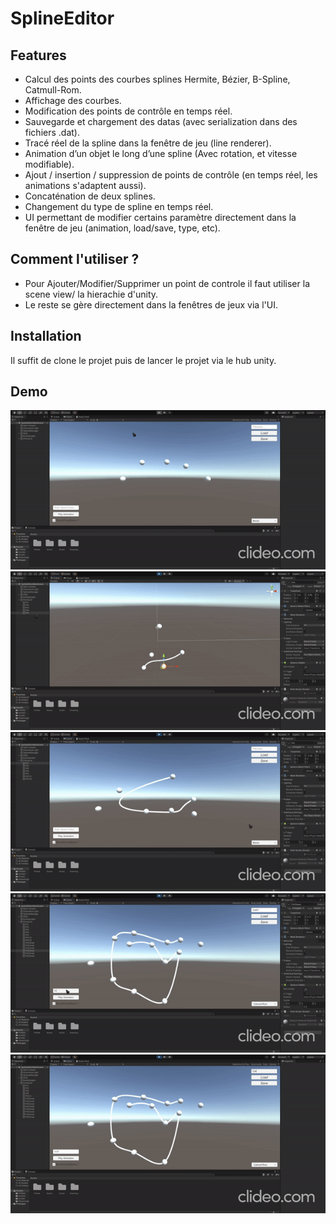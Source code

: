 # SplineEditor
## Features

- Calcul des points des courbes splines Hermite, Bézier, B-Spline, Catmull-Rom.
- Affichage des courbes.
- Modification des points de contrôle en temps réel.
- Sauvegarde et chargement des datas (avec serialization dans des fichiers .dat).
- Tracé réel de la spline dans la fenêtre de jeu (line renderer).
- Animation d’un objet le long d’une spline (Avec rotation, et vitesse modifiable).
- Ajout / insertion / suppression de points de contrôle (en temps réel, les animations s'adaptent aussi).
- Concaténation de deux splines.
- Changement du type de spline en temps réel.
- UI permettant de modifier certains paramètre directement dans la fenêtre de jeu (animation, load/save, type, etc).

## Comment l'utiliser ?

- Pour Ajouter/Modifier/Supprimer un point de controle il faut utiliser la scene view/ la hierachie d'unity.
- Le reste se gère directement dans la fenêtres de jeux via l'UI.

## Installation

Il suffit de clone le projet puis de lancer le projet via le hub unity.

## Demo

![1stpart.gif](1stpart.gif)
![2ndpart.gif](2ndpart.gif)
![3rdpart.gif](3rdpart.gif)
![4thpart.gif](4thpart.gif)
![5thpart.gif](5thpart.gif)
